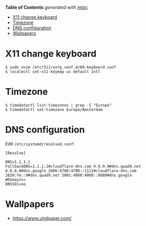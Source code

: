 <!-- START OF TOC !DO NOT EDIT THIS CONTENT MANUALLY-->
**Table of Contents**  *generated with [mtoc](https://github.com/containerscrew/mtoc)*
- [X11 change keyboard](#x11-change-keyboard)
- [Timezone](#timezone)
- [DNS configuration](#dns-configuration)
- [Wallpapers](#wallpapers)
<!-- END OF TOC -->
# X11 change keyboard

```shell
$ sudo nvim /etc/X11/xorg.conf.d/00-keyboard.conf
$ localectl set-x11-keymap us default intl
```

# Timezone

```shell
$ timedatectl list-timezones | grep -I "Europe"
$ timedatectl set-timezone Europe/Amsterdam
```

# DNS configuration

Edit `/etc/systemd/resolved.conf`:


```
[Resolve]

DNS=1.1.1.1
FallbackDNS=1.1.1.1#cloudflare-dns.com 9.9.9.9#dns.quad9.net 8.8.8.8#dns.google 2606:4700:4700::1111#cloudflare-dns.com 2620:fe::9#dns.quad9.net 2001:4860:4860::8888#dns.google
#Domains=
DNSSEC=no
```

# Wallpapers

* https://www.uhdpaper.com/
